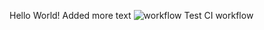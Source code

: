 Hello World!
Added more text
![workflow](https://github.com/<RafCas88>/<sem>/actions/workflows/main.yml/badge.svg)
Test CI workflow